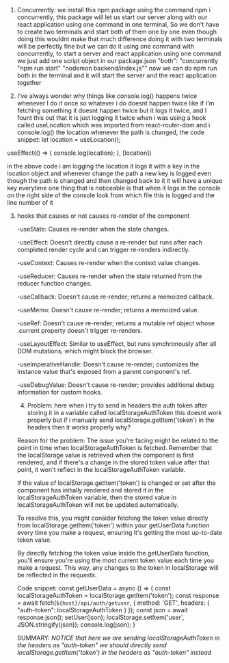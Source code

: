 1. Concurrently: we install this npm package using the command npm i concurrently, this package will let us start our server along with our react application using one command in one terminal, So we don't have to create two terminals and start both of them one by one even though doing this wouldnt make that much difference doing it with two terminals will be perfectly fine but we can do it using one command with concurrently, to start a server and react application using one command we just add one script object in our package.json "both": "concurrently \"npm run start\" \"nodemon backend/index.js\""  now we can do npm run both in the terminal and it will start the server and the react application together

2. I've always wonder why things like console.log() happens twice whenever I do it once so whatever i do doesnt happen twice like if I'm fetching something it doesnt happen twice but it logs it twice, and I fount this out that it is just logging it twice when i was using a hook called useLocation which  was imported from react-router-dom and i console.log() the location whenever the path is changed, the code snippet: 
let location = useLocation();

  useEffect(() => {
    console.log(location);
  }, [location])

  in the above code i am logging the location it logs it with a key in the location object and whenever change the path a new key is logged even though the path is changed and then changed back to it it will have a unique key everytime one thing that is noticeable is that when it logs in the console on the right side of the console look from which file this is logged and the line number of it



3. hooks that causes or not causes re-render of the component  

    -useState: Causes re-render when the state changes.

    -useEffect: Doesn't directly cause a re-render but runs after each completed render cycle and can trigger re-renders indirectly.

    -useContext: Causes re-render when the context value changes.

    -useReducer: Causes re-render when the state returned from the reducer function changes.

    -useCallback: Doesn't cause re-render; returns a memoized callback.

    -useMemo: Doesn't cause re-render; returns a memoized value.

    -useRef: Doesn't cause re-render; returns a mutable ref object whose .current property doesn't trigger re-renders.

    -useLayoutEffect: Similar to useEffect, but runs synchronously after all DOM mutations, which might block the browser.

    -useImperativeHandle: Doesn't cause re-render; customizes the instance value that's exposed from a parent component's ref.

    -useDebugValue: Doesn't cause re-render; provides additional debug information for custom hooks.

    4. Problem: here when i try to send in headers the auth token after storing it in a variable called localStorageAuthToken  this doesnt work properly but if i manually send localStorage.getItem('token') in the headers then it works properly why?

      Reason for the problem: The issue you're facing might be related to the point in time when localStorageAuthToken is fetched. Remember that the localStorage value is retrieved when the component is first rendered, and if there's a change in the stored token value after that point, it won't reflect in the localStorageAuthToken variable.

      If the value of localStorage.getItem('token') is changed or set after the component has initially rendered and stored it in the localStorageAuthToken variable, then the stored value in localStorageAuthToken will not be updated automatically.

      To resolve this, you might consider fetching the token value directly from localStorage.getItem('token') within your getUserData function every time you make a request, ensuring it's getting the most up-to-date token value.

      By directly fetching the token value inside the getUserData function, you'll ensure you're using the most current token value each time you make a request. This way, any changes to the token in localStorage will be reflected in the requests.

      Code snippet: 
        const getUserData = async () => {
        const localStorageAuthToken = localStorage.getItem('token');
        const response = await fetch(`${host}/api/auth/getuser`, {
          method: 'GET',
          headers: {
            "auth-token": localStorageAuthToken
          }
          }); 
        const json = await response.json();
        setUser(json);
        localStorage.setItem('user', JSON.stringify(json));
        console.log(json);
      }

      SUMMARY: *NOTICE that here we are sending localStorageAuthToken in the headers as "auth-token" we should directly send localStorage.getItem('token') in the headers as "auth-token" instead*


